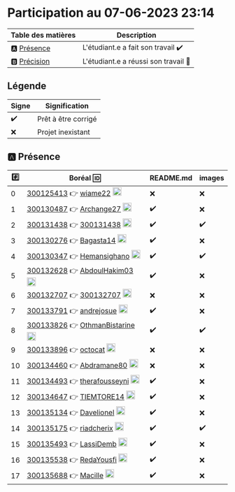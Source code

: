 # Participation au 07-06-2023 23:14

| Table des matières            | Description                                             |
|-------------------------------|---------------------------------------------------------|
| :a: [Présence](#a-présence)   | L'étudiant.e a fait son travail    :heavy_check_mark:   |
| :b: [Précision](#b-précision) | L'étudiant.e a réussi son travail  :tada:               |

## Légende

| Signe              | Signification                 |
|--------------------|-------------------------------|
| :heavy_check_mark: | Prêt à être corrigé           |
| :x:                | Projet inexistant             |

## :a: Présence

|:hash:| Boréal :id:                | README.md    | images |
|------|----------------------------|--------------|--------|
| 0 | [300125413](../300125413/README.md) :point_right: [wiame22](https://github.com/wiame22) <image src='https://avatars0.githubusercontent.com/u/134551648?s=460&v=4' width=20 height=20></image> | :x: | :x: |
| 1 | [300130487](../300130487/README.md) :point_right: [Archange27](https://github.com/Archange27) <image src='https://avatars0.githubusercontent.com/u/133054165?s=460&v=4' width=20 height=20></image> | :heavy_check_mark: | :x: |
| 2 | [300131438](../300131438/README.md) :point_right: [300131438](https://github.com/300131438) <image src='https://avatars0.githubusercontent.com/u/133056510?s=460&v=4' width=20 height=20></image> | :heavy_check_mark: | :heavy_check_mark: |
| 3 | [300130276](../300130276/README.md) :point_right: [Bagasta14](https://github.com/Bagasta14) <image src='https://avatars0.githubusercontent.com/u/122647527?s=460&v=4' width=20 height=20></image> | :heavy_check_mark: | :x: |
| 4 | [300130347](../300130347/README.md) :point_right: [Hemansighano](https://github.com/Hemansighano) <image src='https://avatars0.githubusercontent.com/u/130868298?s=460&v=4' width=20 height=20></image> | :heavy_check_mark: | :heavy_check_mark: |
| 5 | [300132628](../300132628/README.md) :point_right: [AbdoulHakim03](https://github.com/AbdoulHakim03) <image src='https://avatars0.githubusercontent.com/u/133056557?s=460&v=4' width=20 height=20></image> | :heavy_check_mark: | :x: |
| 6 | [300132707](../300132707/README.md) :point_right: [300132707](https://github.com/300132707) <image src='https://avatars0.githubusercontent.com/u/134549218?s=460&v=4' width=20 height=20></image> | :x: | :x: |
| 7 | [300133791](../300133791/README.md) :point_right: [andrejosue](https://github.com/andrejosue) <image src='https://avatars0.githubusercontent.com/u/133054512?s=460&v=4' width=20 height=20></image> | :heavy_check_mark: | :x: |
| 8 | [300133826](../300133826/README.md) :point_right: [OthmanBistarine](https://github.com/OthmanBistarine) <image src='https://avatars0.githubusercontent.com/u/133056364?s=460&v=4' width=20 height=20></image> | :heavy_check_mark: | :heavy_check_mark: |
| 9 | [300133896](../300133896/README.md) :point_right: [octocat](https://github.com/octocat) <image src='https://avatars0.githubusercontent.com/u/583231?s=460&v=4' width=20 height=20></image> | :x: | :x: |
| 10 | [300134460](../300134460/README.md) :point_right: [Abdramane80](https://github.com/Abdramane80) <image src='https://avatars0.githubusercontent.com/u/133164401?s=460&v=4' width=20 height=20></image> | :x: | :x: |
| 11 | [300134493](../300134493/README.md) :point_right: [therafousseyni](https://github.com/therafousseyni) <image src='https://avatars0.githubusercontent.com/u/133056541?s=460&v=4' width=20 height=20></image> | :heavy_check_mark: | :x: |
| 12 | [300134647](../300134647/README.md) :point_right: [TIEMTORE14](https://github.com/TIEMTORE14) <image src='https://avatars0.githubusercontent.com/u/133057032?s=460&v=4' width=20 height=20></image> | :heavy_check_mark: | :x: |
| 13 | [300135134](../300135134/README.md) :point_right: [Davelionel](https://github.com/Davelionel) <image src='https://avatars0.githubusercontent.com/u/133054332?s=460&v=4' width=20 height=20></image> | :heavy_check_mark: | :x: |
| 14 | [300135175](../300135175/README.md) :point_right: [riadcherix](https://github.com/riadcherix) <image src='https://avatars0.githubusercontent.com/u/133053723?s=460&v=4' width=20 height=20></image> | :heavy_check_mark: | :heavy_check_mark: |
| 15 | [300135493](../300135493/README.md) :point_right: [LassiDemb](https://github.com/LassiDemb) <image src='https://avatars0.githubusercontent.com/u/131210227?s=460&v=4' width=20 height=20></image> | :heavy_check_mark: | :x: |
| 16 | [300135538](../300135538/README.md) :point_right: [RedaYousfi](https://github.com/RedaYousfi) <image src='https://avatars0.githubusercontent.com/u/133056385?s=460&v=4' width=20 height=20></image> | :heavy_check_mark: | :x: |
| 17 | [300135688](../300135688/README.md) :point_right: [Macille](https://github.com/Macille) <image src='https://avatars0.githubusercontent.com/u/133053743?s=460&v=4' width=20 height=20></image> | :heavy_check_mark: | :x: |
